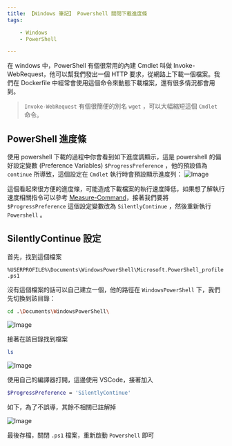 ```yaml
---
title: 【Windows 筆記】 Powershell 關閉下載進度條
tags:

    - Windows
    - PowerShell

---
```

在 windows 中，PowerShell 有個很常用的內建 Cmdlet 叫做 Invoke-WebRequest，他可以幫我們發出一個 HTTP 要求，從網路上下載一個檔案。我們在 Dockerfile 中經常會使用這個命令來動態下載檔案，還有很多情況都會用到。

> `Invoke-WebRequest` 有個很簡便的別名 `wget` ，可以大幅縮短這個 `Cmdlet` 命令。

## PowerShell 進度條

使用 powershell 下載的過程中你會看到如下進度調顯示，這是 powershell 的偏好設定變數 (Preference Variables) `$ProgressPreference` ，他的預設值為 `continue` 所導致，這個設定在 `Cmdlet` 執行時會預設顯示進度列：
![Image](https://i.imgur.com/hG3HsXE.png)

這個看起來很方便的進度條，可能造成下載檔案的執行速度降低，如果想了解執行速度相關指令可以參考 [Measure-Command](https://docs.microsoft.com/en-us/powershell/module/microsoft.powershell.utility/measure-command?view=powershell-6)，接著我們要將 `$ProgressPreference` 這個設定變數改為 `SilentlyContinue` ，然後重新執行 `Powershell` 。

## SilentlyContinue 設定

首先，找到這個檔案

`%USERPROFILE%\Documents\WindowsPowerShell\Microsoft.PowerShell_profile.ps1`

沒有這個檔案的話可以自己建立一個，他的路徑在 `WindowsPowerShell` 下，我們先切換到該目錄：
``` bash
cd .\Documents\WindowsPowerShell\
```

![Image](https://i.imgur.com/2Y1zvxT.png)

接著在該目錄找到檔案

``` bash
ls
```

![Image](https://i.imgur.com/uuYzKFa.png)

使用自己的編譯器打開，這邊使用 VSCode，接著加入

``` bash
$ProgressPreference = 'SilentlyContinue'
```

如下，為了不誤導，其餘不相關已註解掉

![Image](https://i.imgur.com/OYbK4Yc.png)

最後存檔，關閉 `.ps1` 檔案，重新啟動 `Powershell` 即可
